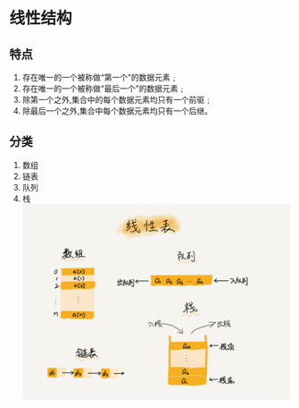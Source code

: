 # 线性结构
## 特点
1. 存在唯一的一个被称做“第一个”的数据元素﹔
2. 存在唯一的一个被称做“最后一个”的数据元素﹔
3. 除第一个之外,集合中的每个数据元素均只有一个前驱﹔
4. 除最后一个之外,集合中每个数据元素均只有一个后继。

## 分类
1. 数组
2. 链表
3. 队列
4. 栈
![线性结构](img\线性表.png)